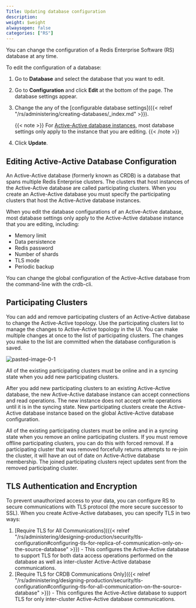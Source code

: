 ```yaml
---
Title: Updating database configuration
description:
weight: $weight
alwaysopen: false
categories: ["RS"]
---
```

You can change the configuration of a Redis Enterprise Software (RS) database at any time.

To edit the configuration of a database:

1. Go to **Database** and select the database that you want to edit.
1. Go to **Configuration** and click **Edit** at the bottom of the page.
    The database settings appear.
1. Change the any of the [configurable database settings]({{< relref "/rs/administering/creating-databases/_index.md" >}}).

    {{< note >}}
For [Active-Active database instances](#updating-crdb-configuration), most database settings only apply to the instance that you are editing.
    {{< /note >}}

1. Click **Update**.

## Editing Active-Active Database Configuration

An Active-Active database (formerly known as CRDB) is a database that spans multiple Redis Enterprise clusters.
The clusters that host instances of the Active-Active database are called participating clusters.
When you create an Active-Active database you must specify the participating clusters that host the Active-Active database instances.

When you edit the database configurations of an Active-Active database,
most database settings only apply to the Active-Active database instance that you are editing, including:

- Memory limit
- Data persistence
- Redis password
- Number of shards
- TLS mode
- Periodic backup

You can change the global configuration of the Active-Active database from the command-line with the crdb-cli.

## Participating Clusters

You can add and remove participating clusters of an Active-Active database to change the Active-Active topology.
Use the participating clusters list to manage the changes to Active-Active topology in the UI.
You can make multiple changes at once to the list of participating clusters.
The changes you make to the list are committed when the database configuration is saved.

![pasted-image-0-1](/images/rs/pasted-image-0-1.png?width=1534&height=233)

All of the existing participating clusters must be online and in a syncing state when you add new participating clusters.

After you add new participating clusters to an existing Active-Active database,
the new Active-Active database instance can accept connections and read operations.
The new instance does not accept write operations until it is in the syncing state.
New participating clusters create the Active-Active database instance based on the global Active-Active database configuration.

All of the existing participating clusters must be online and in a syncing state when you remove an online participating clusters.
If you must remove offline participating clusters, you can do this with forced removal.
If a participating cluster that was removed forcefully returns attempts to re-join the cluster,
it will have an out of date on Active-Active database membership.
The joined participating clusters reject updates sent from the removed participating cluster.

## TLS Authentication and Encryption

To prevent unauthorized access to your data, you can configure RS to secure communications with TLS protocol
(the more secure successor to SSL).
When you create Active-Active databases, you can specify TLS in two ways:

1. [Require TLS for All Communications]({{< relref "/rs/administering/designing-production/security/tls-configuration#configuring-tls-for-replica-of-communication-only-on-the-source-database" >}}) -
    This configures the Active-Active database to support TLS for both data access operations performed
    on the database as well as inter-cluster Active-Active database communications.
1. [Require TLS for CRDB Communications Only]({{< relref "/rs/administering/designing-production/security/tls-configuration#configuring-tls-for-all-communication-on-the-source-database" >}}) -
    This configures the Active-Active database to support TLS for only inter-cluster Active-Active database communications.
